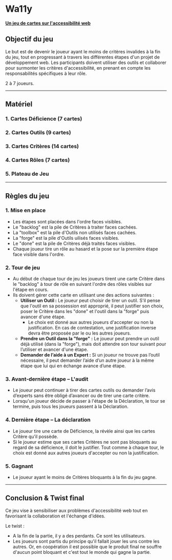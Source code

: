 # Wa11y
**[Un jeu de cartes sur l'accessibilité web](https://christopherabate.github.io/wa11y/)**

## Objectif du jeu
Le but est de devenir le joueur ayant le moins de critères invalides à la fin du jeu, tout en progressant à travers les différentes étapes d'un projet de développement web. Les participants doivent utiliser des outils et collaborer pour surmonter les critères d'accessibilité, en prenant en compte les responsabilités spécifiques à leur rôle.

2 à 7 joueurs.

---

## Matériel

### 1. Cartes Déficience (7 cartes)
### 2. Cartes Outils (9 cartes)
### 3. Cartes Critères (14 cartes)
### 4. Cartes Rôles (7 cartes)
### 5. Plateau de Jeu

---

## Règles du jeu

### 1. Mise en place
- Les étapes sont placées dans l'ordre faces visibles.
- Le "backlog" est la pile de Critères à traiter faces cachées.
- La "toolbox" est la pile d'Outils non utilisés faces cachées.
- La "forge" est la pile d'Outils uilisés faces visibles.
- Le "done" est la pile de Critères déjà traités faces visibles.
- Chaque joueur tire un rôle au hasard et la pose sur la première étape face visible dans l'ordre.

### 2. Tour de jeu
- Au début de chaque tour de jeu les joueurs tirent une carte Critère dans le "backlog" à tour de rôle en suivant l'ordre des rôles visibles sur l'étape en cours.
- Ils doivent gérer cette carte en utilisant une des actions suivantes :
  - **Utiliser un Outil :** Le joueur peut choisir de tirer un outil. S'il pense que l'outil en sa possession est approprié, il peut justifier son choix, poser le Critère dans les "done" et l'outil dans la "forge" puis avancer d'une étape.
    - Le choix est donné aux autres joueurs d'accepter ou non la justification. En cas de contestation, une justification inverse devra être proposée par le ou les autres joueurs.
  - **Prendre un Outil dans la "forge" :** Le joueur peut prendre un outil déjà utilisé (dans la "forge"), mais doit attendre son tour suivant pour l’utiliser et avancer d'une étape.
  - **Demander de l’aide à un Expert :** Si un joueur ne trouve pas l’outil nécessaire, il peut demander l’aide d’un autre joueur à la même étape que lui qui en échange avance d’une étape.

### 3. Avant-dernière étape – L'audit
- Le joueur peut continuer à tirer des cartes outils ou demander l’avis d’experts sans être obligé d’avancer ou de tirer une carte critère.
- Lorsqu'un joueur décide de passer à l'étape de la Déclaration, le tour se termine, puis tous les joueurs passent à la Déclaration.

### 4. Dernière étape – La déclaration
- Le joueur tire une carte de Déficience, la révèle ainsi que les cartes Critère qu’il possède.
- Si le joueur estime que ses cartes Critères ne sont pas bloquants au regard de sa déficience, il doit le justifier. Tout comme à chaque tour, le choix est donné aux autres joueurs d'accepter ou non la justification.

### 5. Gagnant
- Le joueur ayant le moins de Critères bloquants à la fin du jeu gagne.

---

## Conclusion & Twist final
Ce jeu vise à sensibiliser aux problèmes d'accessibilité web tout en favorisant la collaboration et l'échange d'idées.

Le twist : 
- A la fin de la partie, il y a des perdants. Ce sont les utilisateurs.
- Les joueurs sont partis du principe qu'il fallait jouer les uns contre les autres. Or, en coopération il est possible que le produit final ne souffre d'aucun point bloquant et c'est tout le monde qui gagne la partie.
